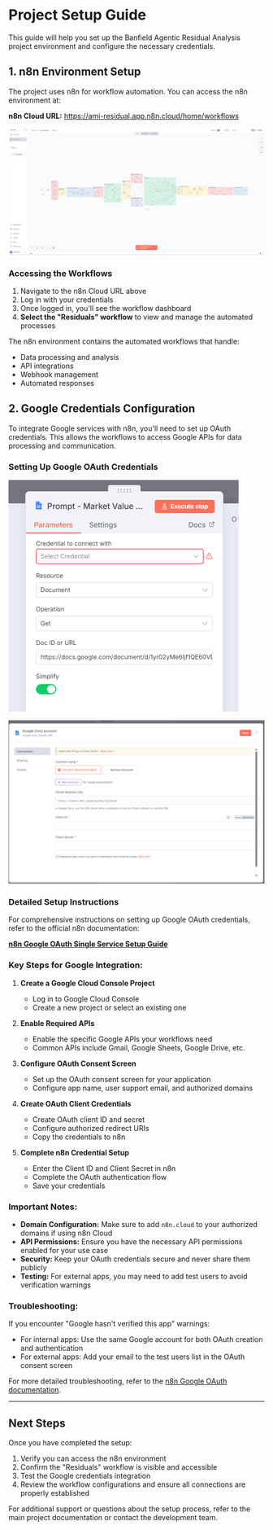 # Project Setup Guide

This guide will help you set up the Banfield Agentic Residual Analysis project environment and configure the necessary credentials.

## 1. n8n Environment Setup

The project uses n8n for workflow automation. You can access the n8n environment at:

**n8n Cloud URL:** https://ami-residual.app.n8n.cloud/home/workflows

![n8n Environment](images/banfield-n8n_1.png)

### Accessing the Workflows

1. Navigate to the n8n Cloud URL above
2. Log in with your credentials
3. Once logged in, you'll see the workflow dashboard
4. **Select the "Residuals" workflow** to view and manage the automated processes

The n8n environment contains the automated workflows that handle:
- Data processing and analysis
- API integrations
- Webhook management
- Automated responses

## 2. Google Credentials Configuration

To integrate Google services with n8n, you'll need to set up OAuth credentials. This allows the workflows to access Google APIs for data processing and communication.

### Setting Up Google OAuth Credentials

![Google Credentials Setup Step 1](images/banfield-n8n_2_set_credentials.png)

![Google Credentials Setup Step 2](images/banfield-n8n_3_set_credentials.png)

### Detailed Setup Instructions

For comprehensive instructions on setting up Google OAuth credentials, refer to the official n8n documentation:

**[n8n Google OAuth Single Service Setup Guide](https://docs.n8n.io/integrations/builtin/credentials/google/oauth-single-service/?utm_source=n8n_app&utm_medium=credential_settings&utm_campaign=create_new_credentials_modal)**

### Key Steps for Google Integration:

1. **Create a Google Cloud Console Project**
   - Log in to Google Cloud Console
   - Create a new project or select an existing one

2. **Enable Required APIs**
   - Enable the specific Google APIs your workflows need
   - Common APIs include Gmail, Google Sheets, Google Drive, etc.

3. **Configure OAuth Consent Screen**
   - Set up the OAuth consent screen for your application
   - Configure app name, user support email, and authorized domains

4. **Create OAuth Client Credentials**
   - Create OAuth client ID and secret
   - Configure authorized redirect URIs
   - Copy the credentials to n8n

5. **Complete n8n Credential Setup**
   - Enter the Client ID and Client Secret in n8n
   - Complete the OAuth authentication flow
   - Save your credentials

### Important Notes:

- **Domain Configuration:** Make sure to add `n8n.cloud` to your authorized domains if using n8n Cloud
- **API Permissions:** Ensure you have the necessary API permissions enabled for your use case
- **Security:** Keep your OAuth credentials secure and never share them publicly
- **Testing:** For external apps, you may need to add test users to avoid verification warnings

### Troubleshooting:

If you encounter "Google hasn't verified this app" warnings:
- For internal apps: Use the same Google account for both OAuth creation and authentication
- For external apps: Add your email to the test users list in the OAuth consent screen

For more detailed troubleshooting, refer to the [n8n Google OAuth documentation](https://docs.n8n.io/integrations/builtin/credentials/google/oauth-single-service/?utm_source=n8n_app&utm_medium=credential_settings&utm_campaign=create_new_credentials_modal).

---

## Next Steps

Once you have completed the setup:
1. Verify you can access the n8n environment
2. Confirm the "Residuals" workflow is visible and accessible
3. Test the Google credentials integration
4. Review the workflow configurations and ensure all connections are properly established

For additional support or questions about the setup process, refer to the main project documentation or contact the development team.
